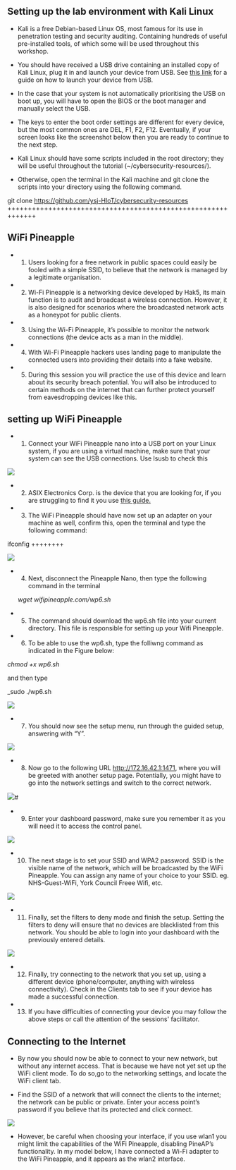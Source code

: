 
## Setting up the lab environment with Kali Linux

* Kali is a free Debian-based Linux OS, most famous for its use in penetration testing and security auditing. Containing hundreds of useful pre-installed tools, of which some will be used throughout this workshop.

* You should have received a USB drive containing an installed copy of Kali Linux, plug it in and launch your device from USB. See [this link](https://www.acronis.com/en-gb/articles/usb-boot/) for a guide on how to launch your device from USB.  

* In the case that your system is not automatically prioritising the USB on boot up, you will have to open the BIOS or the boot manager and manually select the USB. 

* The keys to enter the boot order settings are different for every device, but the most common ones are DEL, F1, F2, F12. Eventually, if your screen looks like the screenshot below then you are ready to continue to the next step.

* Kali Linux should have some scripts included in the root directory; they will be useful throughout the tutorial (~/cybersecurity-resources/).

*   Otherwise, open the terminal in the Kali machine and git clone the scripts into your directory using the following command. 

git clone https://github.com/ysj-HIoT/cybersecurity-resources
+++++++++++++++++++++++++++++++++++++++++++++++++++++++++++++
##  WiFi Pineapple
* 1. Users looking for a free network in public spaces could easily be fooled with a simple SSID, to believe that the network is managed by a legitimate organisation. 

* 2. Wi-Fi Pineapple is a networking device developed by Hak5, its main function is to audit and broadcast a wireless connection. However, it is also designed for scenarios where the broadcasted network acts as a honeypot for public clients. 

* 3. Using the Wi-Fi Pineapple, it’s possible to monitor the network connections (the device acts as a man in the middle). 

* 4. With Wi-Fi Pineapple hackers uses landing page to manipulate the connected users into providing their details into a fake website.

* 5. During this session you will practice the use of this device and learn about its security breach potential. You will also be introduced to certain methods on the internet that can further protect yourself from eavesdropping devices like this.

## setting up WiFi Pineapple

* 1. Connect your WiFi Pineapple nano into a USB port on your Linux system, if you are using a virtual machine, make sure that your system can see the USB connections. Use lsusb to check this

![](https://github.com/CS-Outreach-Session/Network-Security-/blob/main/images/WiFi_Pineapple_1.PNG)

* 2. ASIX Electronics Corp. is the device that you are looking for, if you are struggling to find it you use [this guide.](https://www.techrepublic.com/article/how-to-enable-usb-in-virtualbox/)

* 3. The WiFi Pineapple should have now set up an adapter on your machine as well, confirm this, open the terminal and type the following command:

ifconfig
++++++++

![](https://github.com/CS-Outreach-Session/Network-Security-/blob/main/images/WiFi_Pineapple_2.PNG)

* 4. Next, disconnect the Pineapple Nano, then type the following command in the terminal

   _wget wifipineapple.com/wp6.sh_ 
   
* 5. The command should download the wp6.sh file into your current directory. This file is responsible for setting up your Wifi Pineapple. 

* 6. To be able to use the wp6.sh, type the folliwng command as indicated in the Figure below:

 _chmod +x wp6.sh_ 
 
 and then type 
 
 _sudo ./wp6.sh

![](https://github.com/CS-Outreach-Session/Network-Security-/blob/main/images/WiFi_Pineapple_3.PNG)

* 7. You should now see the setup menu, run through the guided setup, answering with “Y”. 

![](https://github.com/CS-Outreach-Session/Network-Security-/blob/main/images/WiFi_Pineapple_4.PNG) 


* 8. Now go to the following URL http://172.16.42.1:1471, where you will be greeted with another setup page. Potentially, you might have to go into the network settings and switch to the correct network.

![](https://github.com/CS-Outreach-Session/Network-Security-/blob/main/images/WiFi_Pineapple_5.PNG)#

* 9. Enter your dashboard password, make sure you remember it as you will need it to access the control panel.

![](https://github.com/CS-Outreach-Session/Network-Security-/blob/main/images/WiFi_Pineapple_6.PNG)

* 10. The next stage is to set your SSID and WPA2 password. SSID is the visible name of the network, which will be broadcasted by the WiFi Pineapple. You can assign any name of your choice to your SSID. eg. NHS-Guest-WiFi, York Council Freee Wifi, etc. 

![](https://github.com/CS-Outreach-Session/Network-Security-/blob/main/images/WiFi_Pineapple_7.PNG)

* 11. Finally, set the filters to deny mode and finish the setup. Setting the filters to deny will ensure that no devices are blacklisted from this network. You should be able to login into your dashboard with the previously entered details.

![](https://github.com/CS-Outreach-Session/Network-Security-/blob/main/images/WiFi_Pineapple_8.PNG)

* 12. Finally, try connecting to the network that you set up, using a different device (phone/computer, anything with wireless connectivity). Check in the Clients tab to see if your device has made a successful connection. 

* 13. If you have difficulties of connecting your device you may follow the above steps or call the attention of the sessions' facilitator. 

## Connecting to the Internet

* By now you should now be able to connect to your new network, but without any internet access. That is because we have not yet set up the WiFi client mode. To do so,go to the networking settings, and locate the WiFi client tab.

* Find the SSID of a network that will connect the clients to the internet; the network can be public or private. Enter your access point’s password if you believe that its protected and click connect.

![](https://github.com/CS-Outreach-Session/Network-Security-/blob/main/images/WiFi_Pineapple_9.PNG)

* However, be careful when choosing your interface, if you use wlan1 you might limit the capabilities of the WiFi Pineapple, disabling PineAP’s functionality. In my model below, I have connected a Wi-Fi adapter to the WiFi Pineapple, and it appears as the wlan2 interface.


